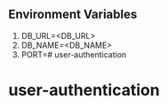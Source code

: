 ## Environment Variables

1. DB_URL=<DB_URL>
2. DB_NAME=<DB_NAME>
3. PORT=<PORT># user-authentication
# user-authentication
